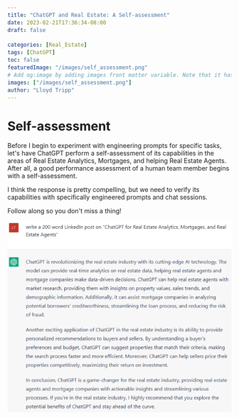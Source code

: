 ```yaml
---
title: "ChatGPT and Real Estate: A Self-assessment"
date: 2023-02-21T17:36:34-08:00
draft: false

categories: [Real_Estate]
tags: [ChatGPT]
toc: false
featuredImage: "/images/self_assessment.png"
# Add og:image by adding images front matter variable. Note that it has to be enclosed in brackets.
images: ["/images/self_assessment.png"]
author: "Lloyd Tripp"
---
```

# Self-assessment
Before I begin to experiment with engineering prompts for specific tasks, let's have ChatGPT perform a self-assessment of its capabilities in the areas of Real Estate Analytics, Mortgages, and helping Real Estate Agents. After all, a good performance assessment of a human team member begins with a self-assessment.  

I think the response is pretty compelling, but we need to verify its capabilities with specifically engineered prompts and chat sessions.  

Follow along so you don't miss a thing!

![ChatGPT self-assessment](/images/ChatGPT_self_assessment.png)
